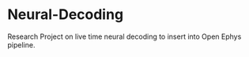 # Neural-Decoding
Research Project on live time neural decoding to insert into Open Ephys pipeline. 
